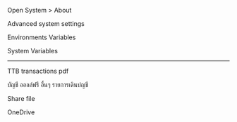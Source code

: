 Open System > About

Advanced system settings

Environments Variables

System Variables

----------------

TTB transactions pdf

บัญชี ออลล์ฟรี
อื่นๆ
รายการเดินบํญชี

Share file

OneDrive



